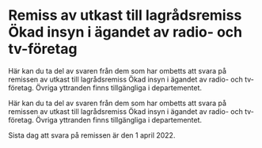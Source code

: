 # Remiss av utkast till lagrådsremiss Ökad insyn i ägandet av radio- och tv-företag

Här kan du ta del av svaren från dem som har ombetts att svara på remissen av utkast till lagrådsremiss Ökad insyn i ägandet av radio- och tv-företag. Övriga yttranden finns tillgängliga i departementet.

Här kan du ta del av svaren från dem som har ombetts att svara på remissen av utkast till lagrådsremiss Ökad insyn i ägandet av radio- och tv-företag. Övriga yttranden finns tillgängliga i departementet.

Sista dag att svara på remissen är den 1 april 2022.
